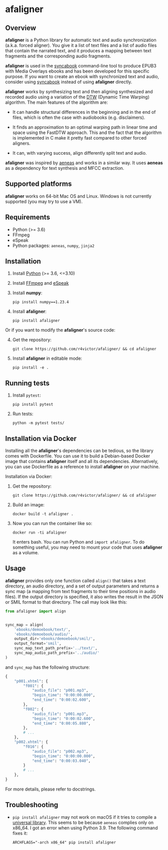 # afaligner

## Overview

<b>afaligner</b> is a Python library for automatic text and audio synchronization (a.k.a. forced aligner). You give it a list of text files and a list of audio files that contain the narrated text, and it produces a mapping between text fragments and the corresponding audio fragments.


<b>afaligner</b> is used in the [syncabook](https://github.com/r4victor/syncabook) command-line tool to produce EPUB3 with Media Overlays ebooks and has been developed for this specific purpose. If you want to create an ebook with synchronized text and audio, consider using [syncabook](https://github.com/r4victor/syncabook) instead of using <b>afaligner</b> directly.

<b>afaligner</b> works by synthesizing text and then aligning synthesized and recorded audio using a variation of the [DTW](https://en.wikipedia.org/wiki/Dynamic_time_warping) (Dynamic Time Warping) algorithm. The main features of the algorithm are:

* It can handle structural differences in the beginning and in the end of files, which is often the case with audiobooks (e.g. disclaimers).

* It finds an approximation to an optimal warping path in linear time and space using the FastDTW approach. This and the fact that the algorithm is implemented in C make it pretty fast compared to other forced aligners.

* It can, with varying success, align differently split text and audio. 

<b>afaligner</b> was inspired by [aeneas](https://github.com/readbeyond/aeneas) and works in a similar way. It uses <b>aeneas</b> as a dependency for text synthesis and MFCC extraction.

## Supported platforms

<b>afaligner</b> works on 64-bit Mac OS and Linux. Windows is not currently supported (you may try to use a VM).

## Requirements

* Python (>= 3.6)
* FFmpeg
* eSpeak
* Python packages: `aeneas`, `numpy`, `jinja2`

## Installation

1. Install [Python](https://www.python.org/) (>= 3.6, <=3.10)

2. Install [FFmpeg](https://www.ffmpeg.org/) and [eSpeak](http://espeak.sourceforge.net/)

3. Install <b>numpy</b>:
   ```
   pip install numpy==1.23.4
   ```

4. Install <b>afaligner</b>:
   ```
   pip install afaligner
   ```

Or if you want to modify the <b>afaligner</b>'s source code:

4. Get the repository:

   ```
   git clone https://github.com/r4victor/afaligner/ && cd afaligner
   ```

5. Install <b>afaligner</b> in editable mode:
   ```
   pip install -e .
   ```

## Running tests

1. Install `pytest`:
   ```
   pip install pytest
   ```

2. Run tests:
   ```
   python -m pytest tests/
   ```

## Installation via Docker

Installing all the <b>afaligner</b>'s dependencies can be tedious, so the library comes with Dockerfile. You can use it to build a Debian-based Docker image that contains <b>afaligner</b> itself and all its dependencies. Alternatively, you can use Dockerfile as a reference to install <b>afaligner</b> on your machine.

Installation via Docker:

1. Get the repository:

   ```
   git clone https://github.com/r4victor/afaligner/ && cd afaligner
   ```

2. Build an image:
   ```
   docker build -t afaligner .
   ```

3. Now you can run the container like so:
   ```
   docker run -ti afaligner
   ```
   It enters bash. You can run Python and `import afaligner`. To do something useful, you may need to mount your code that uses <b>afaligner</b> as a volume.

## Usage

<b>afaligner</b> provides only one function called `align()` that takes a text directory, an audio directory, and a set of output parameters and returns a sync map (a mapping from text fragments to their time positions in audio files). If the output directory is specified, it also writes the result in the JSON or SMIL format to that directory. The call may look like this:

```python
from afaligner import align


sync_map = align(
    'ebooks/demoebook/text/',
    'ebooks/demoebook/audio/',
    output_dir='ebooks/demoebook/smil/',
    output_format='smil',
    sync_map_text_path_prefix='../text/',
    sync_map_audio_path_prefix='../audio/'
)
```

and `sync_map` has the following structure:

```python
{
    "p001.xhtml": {
        "f001": {
            "audio_file": "p001.mp3",
            "begin_time": "0:00:00.000",
            "end_time": "0:00:02.600",
        },
        "f002": {
            "audio_file": "p001.mp3",
            "begin_time": "0:00:02.600",
            "end_time": "0:00:05.880",
        },
        # ...
    },
    "p002.xhtml": {
        "f016": {
            "audio_file": "p002.mp3",
            "begin_time": "0:00:00.000",
            "end_time": "0:00:03.040",
        }
        # ...
    },
}
```

For more details, please refer to docstrings.

## Troubleshooting

* `pip install afaligner` may not work on macOS if it tries to compile a [universal library](https://developer.apple.com/documentation/apple-silicon/building-a-universal-macos-binary). This seems to be because `aeneas` complies only on x86_64. I got an error when using Python 3.9. The following command fixes it:

   ```
   ARCHFLAGS="-arch x86_64" pip install afaligner
   ```
